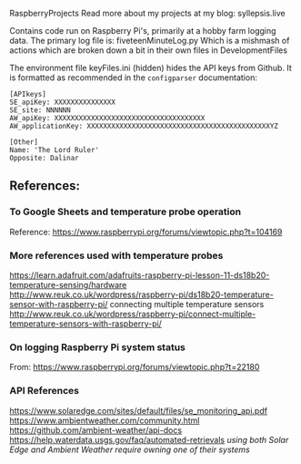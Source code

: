 RaspberryProjects
Read more about my projects at my blog: syllepsis.live

Contains code run on Raspberry Pi's, primarily at a hobby farm logging data.
The primary log file is: fiveteenMinuteLog.py
Which is a mishmash of actions which are broken down a bit in their own files in DevelopmentFiles


The environment file keyFiles.ini (hidden) hides the API keys from Github.
It is formatted as recommended in the `configparser` documentation:

```
[APIkeys]
SE_apiKey: XXXXXXXXXXXXXXX
SE_site: NNNNNN
AW_apiKey: XXXXXXXXXXXXXXXXXXXXXXXXXXXXXXXXXXXXX
AW_applicationKey: XXXXXXXXXXXXXXXXXXXXXXXXXXXXXXXXXXXXXXXXXXXXXYZ

[Other]
Name: 'The Lord Ruler'
Opposite: Dalinar
```


## References:

### To Google Sheets and temperature probe operation
 Reference: https://www.raspberrypi.org/forums/viewtopic.php?t=104169

### More references used with temperature probes
 https://learn.adafruit.com/adafruits-raspberry-pi-lesson-11-ds18b20-temperature-sensing/hardware
 http://www.reuk.co.uk/wordpress/raspberry-pi/ds18b20-temperature-sensor-with-raspberry-pi/
 connecting multiple temperature sensors
 http://www.reuk.co.uk/wordpress/raspberry-pi/connect-multiple-temperature-sensors-with-raspberry-pi/

### On logging Raspberry Pi system status
 From: https://www.raspberrypi.org/forums/viewtopic.php?t=22180

### API References
 https://www.solaredge.com/sites/default/files/se_monitoring_api.pdf
 https://www.ambientweather.com/community.html
 https://github.com/ambient-weather/api-docs
 https://help.waterdata.usgs.gov/faq/automated-retrievals
 *using both Solar Edge and Ambient Weather require owning one of their systems*

